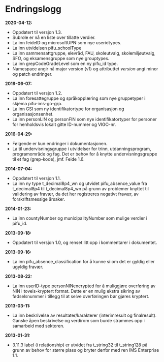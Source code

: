 # Endringslogg

**2020-04-12:**

* Oppdatert til versjon 1.3.
* Subrole er nå en liste over tillatte verdier.
* La inn feideID og microsoftUPN som nye useridtypes.
* La inn utvidelsen pifu_schoolType
* La inn sammensattgruppe, elevråd, FAU, skoleutvalg, skolemiljøutvalg, SFO, og eksamensgruppe som nye grouptypes.
* La inn grepCodeGradeLevel som en ny pifu_id type.
* Namespace angir nå major version (v1) og attributtet *version* angi minor og patch endringer.

**2019-06-07:**

* Oppdatert til versjon 1.2.
* La inn foresattegruppe og språkopplæring som nye gruppetyper i skjema pifu-ims-go-grp. 
* La inn GSI som ny identifikatortype for organisasjon og organisasjonsenhet. 
* La inn personLIN og personFIN som nye identifikatortyper for personer for henholdsvis lokalt gitte ID-nummer og VIGO-nr.

**2016-04-29:**

* Følgende er kun endringer i dokumentasjonen.
* La til undervisningsgruppe i utvidelser for trinn, utdanningsprogram, programområde og fag. Det er behov for å knytte undervisningsgruppe til et fag (grep-kode), jmf. Feide 1.6. 

**2014-07-04:**  

* Oppdatert til versjon 1.1.
* La inn ny type t_decimal8p4_wn og utvidet pifu_absence_value fra t_decimal8p4 til t_decimal8p4_wn på grunn av problemer knyttet til validering av fravær, da det her registreres negativt fravær, av forskriftsmessige årsaker.

**2014-01-23:**  

* La inn countyNumber og municipalityNumber som mulige verdier i pifu_id.

**2013-09-18:**  

* Oppdatert til versjon 1.0, og renset litt opp i kommentarer i dokumentet.

**2013-09-16:**  

* La inn pifu_absence_classification for å kunne si om det er gyldig eller ugyldig fravær.

**2013-08-22:**  

* La inn userID-type personNINencrypted for å muliggjøre overføring av NIN i toveis-kryptert format. Dette er en mulig ekstra sikring av fødselsnummer i tillegg til at selve overføringen bør gjøres kryptert.

**2013-03-11:**  

* La inn beskrivelse av resultater/karakterer (interimresult og finalresult). Ganske åpen beskrivelse og verdirom som burde strammes opp i samarbeid med sektoren.

**2013-01-31:**  

* 3.11.3 label (i relationship) er utvidet fra t_string32 til t_string128 på grunn av behov for større plass og bryter derfor med ren IMS Enterprise 1.1.
